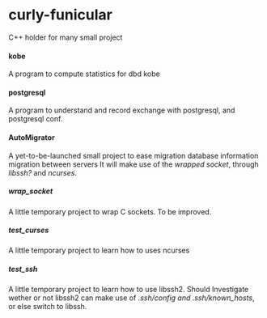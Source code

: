 # curly-funicular
C++ holder for many small project

#### kobe
A program to compute statistics for dbd kobe

#### postgresql
A program to understand and record exchange with postgresql, and postgresql conf.

#### AutoMigrator
A yet-to-be-launched small project to ease migration database information migration between servers
It will make use of the *wrapped socket*, through *libssh?* and *ncurses*.

##### wrap_socket
A little temporary project to wrap C sockets.
To be improved.

##### test_curses
A little temporary project to learn how to uses ncurses

##### test_ssh
A little temporary project to learn how to use libssh2.
Should Investigate wether or not libssh2 can make use of *.ssh/config and .ssh/known_hosts*, or else switch to libssh.  